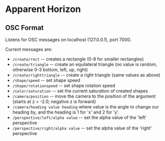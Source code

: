 # Apparent Horizon


## OSC Format
Listens for OSC messages on localhost (127.0.0.1), port 7000.

Current messages are:

- `/create/rect` -- creates a rectangle (0-8 for smaller rectangles)
- `/create/triangle` -- create an equilateral triangle (no value is random, otherwise 0-3 bottom, left, up, right)
- `/create/righttriangle` -- create a right triangle (same values as above)
- `/shape/speed` -- set shape speed
- `/shape/rotationspeed` -- set shape rotation speed
- `/color/saturation` -- set the current saturation of created shapes
- `/camera/position` -- move the camera to the position of the argument (starts at z = -2.0; negative z is forward)
- `/camera/heading value heading` where value is the angle to change our heading by, and the heading is 1 for 'x' and 2
  for 'y'.
- `/perspective/left/alpha value` -- set the alpha value of the 'left' perspective
- `/perspective/right/alpha value` -- set the alpha value of the 'right' perspective
